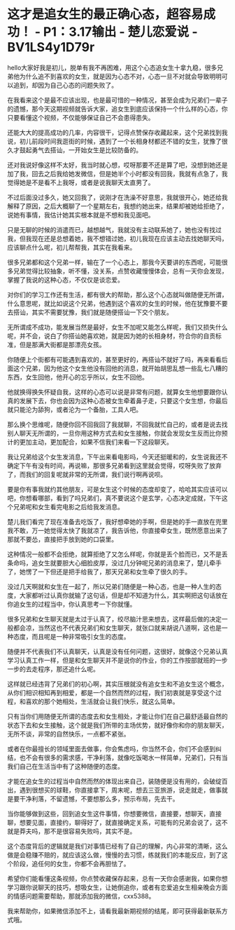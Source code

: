# 这才是追女生的最正确心态，超容易成功！ - P1：3.17输出 - 楚儿恋爱说 - BV1LS4y1D79r

hello大家好我是初儿，脱单有我不再困难，用这个心态追女生十拿九稳，很多兄弟他为什么追不到喜欢的女生，就是因为心态不对，心态一旦不对就会导致明明可以追到，却因为自己心态的问题失败了。

在我看来这个是最不应该出现，也是最可惜的一种情况，甚至会成为兄弟们一辈子的遗憾，那今天这期视频就告诉大家，追女生到底应该保持一个什么样的心态，你只要看懂这个视频，不仅能够保证自己不会患得患失。

还能大大的提高成功的几率，内容很干，记得点赞保存收藏起来，这个兄弟找到我说，初儿前段时间我逛街的时候，遇到了一个长相身材都还不错的女生，犹豫了很久才鼓起勇气去搭讪，一开始女生是比较防备的。

还对我说好像这样不太好，我当时就心想，哎呀那要不还是算了吧，没想到她还是加了我，回去之后我给她发微信，但是她半个小时都没有回我，我就有点急了，我觉得她是不是看不上我呀，或者是说我聊天太直男了。

不过后面没过多久，她又回我了，说刚才在洗澡不好意思，我就很开心，她还给我解释了原因，之后大概聊了一个星期左右，我想约她出来，结果却被她给拒绝了，说她有事情，我估计她其实根本就是不想和我见面吧。

只是无聊的时候的消遣而已，越想越气，我就没有主动联系她了，她也没有找过我，但我现在还是总想着她，我不想错过她，初儿我现在应该主动去找她聊天吗，应该聊点什么呢，初儿帮帮我，其实在我看来。

很多兄弟都和这个兄弟一样，输在了一个心态上，那我今天要讲的东西呢，可能很多兄弟觉得比较抽象，听不懂，没关系，点赞收藏慢慢体会，总有一天你会发现，掌握了我说的这种心态，不仅仅是谈恋爱。

对你们的学习工作还有生活，都有很大的帮助，那么这个心态就叫做随便无所谓，什么意思呢，就比如说这个兄弟，他遇到这个喜欢的女生的时候，他在犹豫要不要去搭讪，其实不需要犹豫，我们就是随便搭讪一下交个朋友。

无所谓成不成功，能发展当然是最好，女生不加呢又能怎么样呢，我们又损失什么呢，并不会，说白了你搭讪她喜欢她，就是因为她的长相身材，符合你的自贡标准，但是那满大街都是那漂亮女孩。

你随便上个街都有可能遇到喜欢的，甚至更好的，再搭讪不就好了吗，再来看看后面这个兄弟，因为他这个女生他没有回他的消息，就开始胡思乱想一些乱七八糟的东西，女生回他，他开心的忘乎所以，女生不回他。

他就换得换失怀疑自我，这样的心态可以说是非常有问题，就算女生他想要跟你认真的发展下去，你也会因为这种心态被女生牵着鼻子走，只要这个女生想，你最后就只能沦为舔狗，或者沦为一个备胎，工具人吧。

那么换个思维呢，随便你回不回我回了我就聊，不回我就忙自己的，或者是说去找别人聊天无所谓的，一旦你用这种方式去和女生接触，你就会发现女生反而比你预计的更加主动，更加配合，如果不信我们来看一下这段聊天。

我让兄弟给这个女生发消息，下午出来看电影吗，今天还挺暖和的，女生说我还不确定下午有没有时间，再说嘛，那很多兄弟看到这里就会觉得，哎呀失败了放弃了，而我们的回复呢就非常的无所谓，我们说行啊再说呗。

要是你有事我就约其他朋友，可是女生这个时候的态度却变了，哈哈其实应该可以吧，你想看哪部，看到了吗兄弟们，真不要说这个是玄学，心态决定成就，下午这个兄弟呢和女生看完电影之后给我发消息。

楚儿我们看完了现在准备去吃饭了，我好想牵她的手啊，但是她的手一直放在兜里我不敢，万一她觉得太快了我就凉了，我告诉他，你直接牵女生，既然愿意出来了那就不要怂，直接把手放到她的口袋里。

这种情况一般都不会拒绝，就算拒绝了又怎么样呢，你就是丢个脸而已，又不是丢条命吗，追女生就要胆大心细脸皮厚，没过几分钟呢兄弟的消息来了，楚儿牵手了，她愣了一下但还是把手给我了，那天兄弟和女生牵了很久的手。

没过几天啊就和女生在一起了，所以兄弟们随便是一种心态，也是一种人生的态度，大家都听过认真你就输了这句话，但是却不知道为什么，其实啊把这句话放在你追女生的过程当中，你认真思考一下你就懂。

很多兄弟和女生聊天就是太过于认真了，绞尽脑汁思来想去，这样最后做的决定一般都会凉，当然这也不代表兄弟们和女生聊天，就张口就来胡说八道啊，这也是一种态度，而且呢是一种非常吸引女生的态度。

随便并不代表我们不认真聊天，认真是没有任何问题，这很好，就像这个兄弟认真学习认真工作一样，但是和女生聊天并不是说你的作业，你的工作按部就班的一步一步的去走程序，那还追什么呢。

这样就已经违背了兄弟们的初心啊，其实压根就没有追女生和不追女生这个概念，从你们相识相知再到相爱，都是一个自然而然的过程，我们初衷就是享受这个过程，和喜欢的那个她相处，生活就会让我们快乐，就这么简单。

只有当你们用随便无所谓的态度去和女生相处，才能让你们在自己最舒适最自然的状态下去和女生接触，这个就是我们所带的主场优势，就好像你和你的朋友聊天，无所不谈，非常的自然快乐，一点都不紧张。

或者在你最擅长的领域里面去做事，你会焦虑吗，你当然不会，你们不会感到纠结，也不会有很多的需求感，干净利落，就像吃饭喝水一样简单，兄弟们，只有当我们自己在生活当中有了这种随便的态度。

才能在追女生的过程当中自然而然的体现出来自己，装随便是没有用的，会破绽百出，遇到很想买的球鞋，你直接拿下，周末呢，想去三亚旅游，说走就走，做事就是要干净利落，不留遗憾，不要想那么多，预示布局，先去干。

当你能够做到这些，回到追女生这件事情，你想要微信，直接要，想聊天，直接聊，想要见面，直接约，聊得好了，就直接确定关系，可能有的兄弟会说了，这不就是莽夫吗，那不是很容易失败吗，其实不是。

这个态度背后的逻辑就是我们对事情已经有了自己的理解，内心非常的清晰，这么做是会稳赚不赔的，就应该这么做，慢慢的去习惯，练就我们的本能反应，到了这个阶段，追任何的女生，你都不会再胆怯了。

希望你们能看懂这条视频，你点赞收藏保存起来，总有一天你会感谢我，如果你想学习跟你说聊天的技巧，想吸女生，让她倒追你，或者有恋爱追女生相亲晚会方面的情感问题需要帮助，那就添加我的微信，cxx5388。

我来帮助你，如果微信添加不上，请看我最新期视频的结尾，即可获得最新联系方式哦。